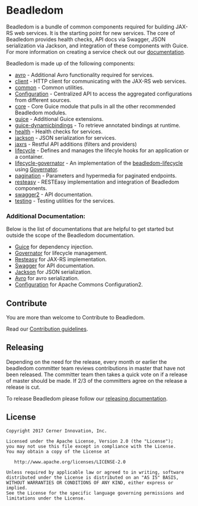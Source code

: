 # Beadledom

Beadledom is a bundle of common components required for building JAX-RS web services. It is the starting point
for new services. The core of Beadledom provides health checks,
API docs via Swagger, JSON serialization via Jackson, and integration of these components with
Guice. For more information on creating a service check out our [documentation](http://cerner.github.io/beadledom/).

Beadledom is made up of the following components:

* [avro](avro#beadledom-avro) - Additional Avro functionality required for services.
* [client](client#beadledom-client) - HTTP client for communicating with the JAX-RS web services.
* [common](common#beadledom-common) - Common utilities.
* [Configuration](configuration#beadledom-configuration) - Centralized API to access the aggregated configurations from different sources.
* [core](core#beadledom-core) - Core Guice module that pulls in all the other recommended Beadledom modules.
* [guice](guice#beadledom-guice) - Additional Guice extensions.
* [guice-dynamicbindings](guice-dynamicbindings#beadledom-guice-dynamicbindings) - To retrieve annotated bindings at runtime.
* [health](health#beadledom-health) - Health checks for services.
* [jackson](jackson#beadledom-jackson) - JSON serialization for services.
* [jaxrs](jaxrs#beadledom-jaxrs) - Restful API additions (filters and providers)
* [lifecycle](lifecycle#beadledom-lifecycle) - Defines and manages the lifecyle hooks for an application or a container.
* [lifecycle-governator](lifecycle-governator#beadledom-lifecycle-governator) - An implementation of the [beadledom-lifecycle](lifecycle#beadledom-lifecycle) using [Governator](https://github.com/Netflix/governator).
* [pagination](pagination#beadledom-pagination) - Parameters and hypermedia for paginated endpoints.
* [resteasy](resteasy#beadledom-resteasy) - RESTEasy implementation and integration of Beadledom components.
* [swagger2](swagger2#beadledom-swagger2) - API documentation.
* [testing](testing#beadledom-testing) - Testing utilities for the services.

### Additional Documentation:
Below is the list of documentations that are helpful to get started but outside the scope of the Beadledom documentation.

* [Guice](https://github.com/google/guice/wiki/GettingStarted) for dependency injection.
* [Governator](https://github.com/Netflix/governator) for lifecycle management.
* [Resteasy](http://docs.jboss.org/resteasy/docs/3.0.13.Final/userguide/html/index.html) for JAX-RS implementation.
* [Swagger](http://swagger.io/getting-started/) for API documentation.
* [Jackson](http://wiki.fasterxml.com/JacksonDocumentation) for JSON serialization.
* [Avro](http://avro.apache.org/docs/1.7.7/) for avro serialization.
* [Configuration](https://commons.apache.org/proper/commons-configuration/userguide/quick_start.html) for Apache Commons Configuration2.

## Contribute

You are more than welcome to Contribute to Beadledom.

Read our [Contribution guidelines][contibuting_guidelines].

## Releasing

Depending on the need for the release, every month or earlier the beadledom committer team reviews contributions in master that have not been released. The committer team then takes a quick vote on if a release of master should be made. If 2/3 of the committers agree on the release a release is cut.

To release Beadledom please follow our [releasing documentation][releasing_guidelines].

[contibuting_guidelines]: CONTRIBUTING.md#contributing
[releasing_guidelines]: RELEASING.md#releasing-beadledom

## License

```
Copyright 2017 Cerner Innovation, Inc.

Licensed under the Apache License, Version 2.0 (the "License");
you may not use this file except in compliance with the License.
You may obtain a copy of the License at

   http://www.apache.org/licenses/LICENSE-2.0

Unless required by applicable law or agreed to in writing, software
distributed under the License is distributed on an "AS IS" BASIS,
WITHOUT WARRANTIES OR CONDITIONS OF ANY KIND, either express or implied.
See the License for the specific language governing permissions and
limitations under the License.
```
